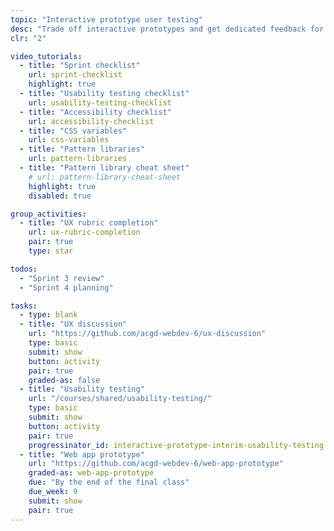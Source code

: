 ```yaml
---
topic: "Interactive prototype user testing"
desc: "Trade off interactive prototypes and get dedicated feedback for your app design."
clr: "2"

video_tutorials:
  - title: "Sprint checklist"
    url: sprint-checklist
    highlight: true
  - title: "Usability testing checklist"
    url: usability-testing-checklist
  - title: "Accessibility checklist"
    url: accessibility-checklist
  - title: "CSS variables"
    url: css-variables
  - title: "Pattern libraries"
    url: pattern-libraries
  - title: "Pattern library cheat sheet"
    # url: pattern-library-cheat-sheet
    highlight: true
    disabled: true

group_activities:
  - title: "UX rubric completion"
    url: ux-rubric-completion
    pair: true
    type: star

todos:
  - "Sprint 3 review"
  - "Sprint 4 planning"

tasks:
  - type: blank
  - title: "UX discussion"
    url: "https://github.com/acgd-webdev-6/ux-discussion"
    type: basic
    submit: show
    button: activity
    pair: true
    graded-as: false
  - title: "Usability testing"
    url: "/courses/shared/usability-testing/"
    type: basic
    submit: show
    button: activity
    pair: true
    progressinator_id: interactive-prototype-interim-usability-testing
  - title: "Web app prototype"
    url: "https://github.com/acgd-webdev-6/web-app-prototype"
    graded-as: web-app-prototype
    due: "By the end of the final class"
    due_week: 9
    submit: show
    pair: true
---
```

